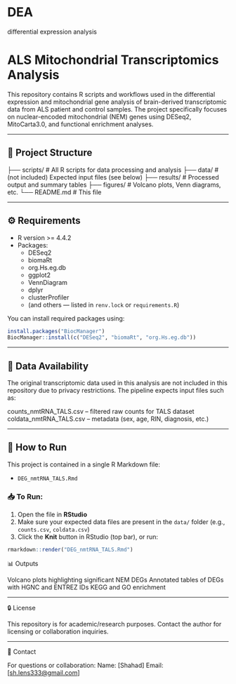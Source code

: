 # DEA
differential expression analysis
# ALS Mitochondrial Transcriptomics Analysis

This repository contains R scripts and workflows used in the differential expression and mitochondrial gene analysis of brain-derived transcriptomic data from ALS patient and control samples. The project specifically focuses on nuclear-encoded mitochondrial (NEM) genes using DESeq2, MitoCarta3.0, and functional enrichment analyses.

---

## 📁 Project Structure

├── scripts/ # All R scripts for data processing and analysis
├── data/ # (not included) Expected input files (see below)
├── results/ # Processed output and summary tables
├── figures/ # Volcano plots, Venn diagrams, etc.
└── README.md # This file

---

## ⚙️ Requirements

- R version >= 4.4.2
- Packages:
  - DESeq2
  - biomaRt
  - org.Hs.eg.db
  - ggplot2
  - VennDiagram
  - dplyr
  - clusterProfiler
  - (and others — listed in `renv.lock` or `requirements.R`)

You can install required packages using:

```r
install.packages("BiocManager")
BiocManager::install(c("DESeq2", "biomaRt", "org.Hs.eg.db"))
```
---

## 📂 Data Availability

The original transcriptomic data used in this analysis are not included in this repository due to privacy restrictions. The pipeline expects input files such as:

counts_nmtRNA_TALS.csv – filtered raw counts for TALS dataset
coldata_nmtRNA_TALS.csv – metadata (sex, age, RIN, diagnosis, etc.)

---

## 🚀 How to Run

This project is contained in a single R Markdown file:

- `DEG_nmtRNA_TALS.Rmd`

### 📥 To Run:

1. Open the file in **RStudio**
2. Make sure your expected data files are present in the `data/` folder (e.g., `counts.csv`, `coldata.csv`)
3. Click the **Knit** button in RStudio (top bar), or run:

```r
rmarkdown::render("DEG_nmtRNA_TALS.Rmd")
```

📊 Outputs

Volcano plots highlighting significant NEM DEGs
Annotated tables of DEGs with HGNC and ENTREZ IDs
KEGG and GO enrichment 

---

🔒 License

This repository is for academic/research purposes. Contact the author for licensing or collaboration inquiries.

---

📧 Contact

For questions or collaboration:
Name: [Shahad]
Email: [sh.lens333@gmail.com]



